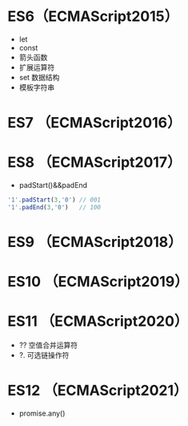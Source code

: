 # ES6（ECMAScript2015）
- let
- const
- 箭头函数
- 扩展运算符
- set 数据结构
- 模板字符串

# ES7 （ECMAScript2016）

# ES8 （ECMAScript2017）

- padStart()&&padEnd

```js
'1'.padStart(3,'0') // 001
'1'.padEnd(3,'0')   // 100
```



# ES9 （ECMAScript2018）

# ES10 （ECMAScript2019）

# ES11 （ECMAScript2020）

- ?? 空值合并运算符
- ?. 可选链操作符

# ES12 （ECMAScript2021）

- promise.any()